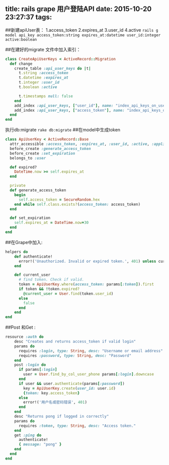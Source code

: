 title: rails grape 用户登陆API
date: 2015-10-20 23:27:37
tags:
---
##新建apiUser表：
  1.access_token
  2.expires_at
  3.user_id
  4.active
`rails g model api_key access_token:string expires_at:datetime user_id:integer active:boolean `

##在建好的migrate 文件中加入索引：
```ruby
class CreateApiUserKeys < ActiveRecord::Migration
  def change
    create_table :api_user_keys do |t|
      t.string :access_token
      t.datetime :expires_at
      t.integer :user_id
      t.boolean :active

      t.timestamps null: false
    end
    add_index :api_user_keys, ["user_id"], name: "index_api_keys_on_user_id", unique: false
    add_index :api_user_keys, ["access_token"], name: "index_api_keys_on_access_token", unique: true
  end
end
```
执行db:migrate `rake db:migrate`
##在model中生成token
```ruby
class ApiUserKey < ActiveRecord::Base  
  attr_accessible :access_token, :expires_at, :user_id, :active, :application
  before_create :generate_access_token
  before_create :set_expiration
  belongs_to :user

  def expired?
    DateTime.now >= self.expires_at
  end

  private
  def generate_access_token
    begin
      self.access_token = SecureRandom.hex
    end while self.class.exists?(access_token: access_token)
  end

  def set_expiration
    self.expires_at = DateTime.now+30
  end
end
```
##在Grape中加入:
```ruby 
helpers do  
    def authenticate!
      error!('Unauthorized. Invalid or expired token.', 401) unless current_user
    end

    def current_user
      # find token. Check if valid.
      token = ApiUserKey.where(access_token: params[:token]).first
      if token && !token.expired?
        @current_user = User.find(token.user_id)
      else
        false
      end
    end
end  
```
##Post 和Get :
```ruby
resource :auth do 
    desc "Creates and returns access_token if valid login"
    params do
      requires :login, type: String, desc: "Username or email address"
      requires :password, type: String, desc: "Password"
    end
    post :login do 
      if params[:login]
        user = User.find_by_col_user_phone params[:login].downcase
      end
      if user && user.authenticate(params[:password])
        key = ApiUserKey.create(user_id: user.id)
        {token: key.access_token}
      else
        error!('用户名或密码错误', 401)
      end
    end
    desc "Returns pong if logged in correctly"
    params do
      requires :token, type: String, desc: "Access token."
    end
    get :ping do
      authenticate!
      { message: "pong" }
    end
  end
end
```
